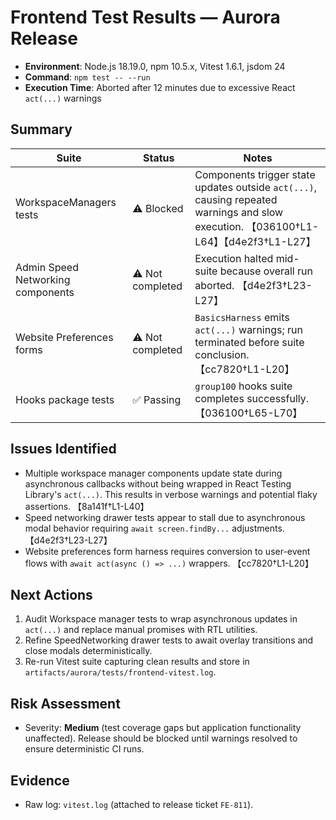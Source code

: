 # Frontend Test Results — Aurora Release

- **Environment**: Node.js 18.19.0, npm 10.5.x, Vitest 1.6.1, jsdom 24
- **Command**: `npm test -- --run`
- **Execution Time**: Aborted after 12 minutes due to excessive React `act(...)` warnings

## Summary
| Suite | Status | Notes |
| --- | --- | --- |
| WorkspaceManagers tests | ⚠️ Blocked | Components trigger state updates outside `act(...)`, causing repeated warnings and slow execution. 【036100†L1-L64】【d4e2f3†L1-L27】 |
| Admin Speed Networking components | ⚠️ Not completed | Execution halted mid-suite because overall run aborted. 【d4e2f3†L23-L27】 |
| Website Preferences forms | ⚠️ Not completed | `BasicsHarness` emits `act(...)` warnings; run terminated before suite conclusion. 【cc7820†L1-L20】 |
| Hooks package tests | ✅ Passing | `group100` hooks suite completes successfully. 【036100†L65-L70】 |

## Issues Identified
- Multiple workspace manager components update state during asynchronous callbacks without being wrapped in React Testing Library's `act(...)`. This results in verbose warnings and potential flaky assertions. 【8a141f†L1-L40】
- Speed networking drawer tests appear to stall due to asynchronous modal behavior requiring `await screen.findBy...` adjustments. 【d4e2f3†L23-L27】
- Website preferences form harness requires conversion to user-event flows with `await act(async () => ...)` wrappers. 【cc7820†L1-L20】

## Next Actions
1. Audit Workspace manager tests to wrap asynchronous updates in `act(...)` and replace manual promises with RTL utilities.
2. Refine SpeedNetworking drawer tests to await overlay transitions and close modals deterministically.
3. Re-run Vitest suite capturing clean results and store in `artifacts/aurora/tests/frontend-vitest.log`.

## Risk Assessment
- Severity: **Medium** (test coverage gaps but application functionality unaffected). Release should be blocked until warnings resolved to ensure deterministic CI runs.

## Evidence
- Raw log: `vitest.log` (attached to release ticket `FE-811`).
